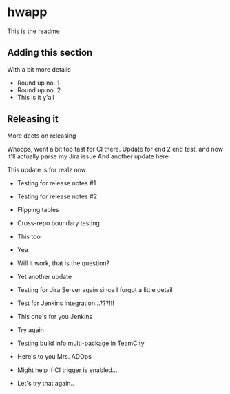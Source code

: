 # hwapp
This is the readme

## Adding this section
With a bit more details

- Round up no. 1
- Round up no. 2
- This is it y'all

## Releasing it
More deets on releasing

Whoops, went a bit too fast for CI there.
Update for end 2 end test, and now it'll actually parse my Jira issue
And another update here

This update is for realz now

- Testing for release notes #1
- Testing for release notes #2

- Flipping tables

- Cross-repo boundary testing
- This too
- Yea
- Will it work, that is the question?
- Yet another update
- Testing for Jira Server again since I forgot a little detail
- Test for Jenkins integration...???!!!
- This one's for you Jenkins
- Try again
- Testing build info multi-package in TeamCity
- Here's to you Mrs. ADOps
- Might help if CI trigger is enabled...
- Let's try that again..
